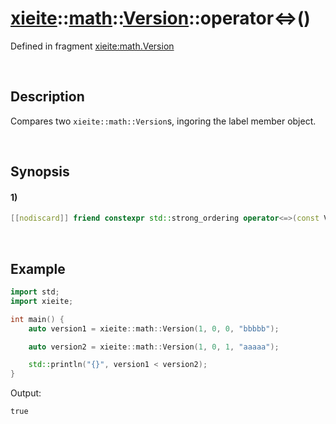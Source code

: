 # [xieite](../../../../../../xieite.md)\:\:[math](../../../../../../math.md)\:\:[Version](../../../../version.md)\:\:operator\<=\>\(\)
Defined in fragment [xieite:math.Version](../../../../../../../src/math/version.cpp)

&nbsp;

## Description
Compares two `xieite::math::Version`s, ingoring the label member object.

&nbsp;

## Synopsis
#### 1)
```cpp
[[nodiscard]] friend constexpr std::strong_ordering operator<=>(const Version& version1, const Version& version2) noexcept;
```

&nbsp;

## Example
```cpp
import std;
import xieite;

int main() {
    auto version1 = xieite::math::Version(1, 0, 0, "bbbbb");

    auto version2 = xieite::math::Version(1, 0, 1, "aaaaa");

    std::println("{}", version1 < version2);
}
```
Output:
```
true
```
